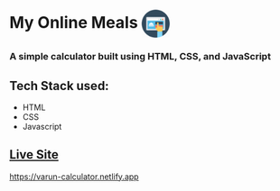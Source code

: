 # My Online Meals       <img align="center" width="50" height="50" src="img/icon.jpg">
### A simple calculator built using HTML, CSS, and JavaScript 
## Tech Stack used: 
- HTML
- CSS
- Javascript

## [Live Site](https://varun-calculator.netlify.app)
  https://varun-calculator.netlify.app

